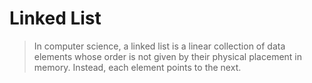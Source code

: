 # Linked List
> In computer science, a linked list is a linear collection of data elements whose order is not given by their physical placement in memory. Instead, each element points to the next. 